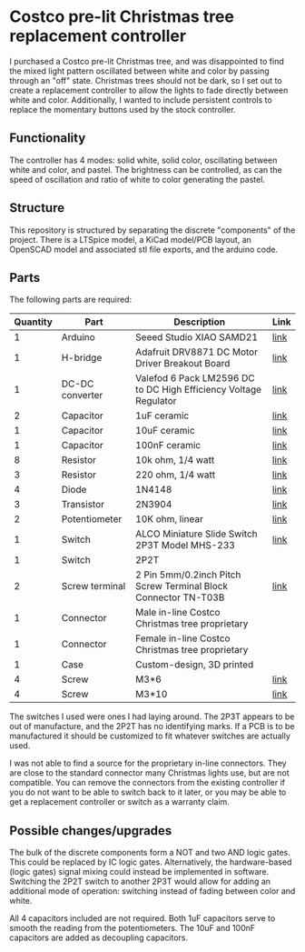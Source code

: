 # Costco pre-lit Christmas tree replacement controller

I purchased a Costco pre-lit Christmas tree, and was disappointed to find the
mixed light pattern oscillated between white and color by passing through an
"off" state. Christmas trees should not be dark, so I set out to create a
replacement controller to allow the lights to fade directly between white and
color. Additionally, I wanted to include persistent controls to replace the
momentary buttons used by the stock controller.

## Functionality

The controller has 4 modes: solid white, solid color, oscillating between white
and color, and pastel. The brightness can be controlled, as can the speed of
oscillation and ratio of white to color generating the pastel.

## Structure

This repository is structured by separating the discrete "components" of the
project. There is a LTSpice model, a KiCad model/PCB layout, an OpenSCAD model and
associated stl file exports, and the arduino code.

## Parts

The following parts are required:

| Quantity | Part            | Description                                                      | Link                  |
| -------- | --------------- | ---------------------------------------------------------------- | --------------------- |
| 1        | Arduino         | Seeed Studio XIAO SAMD21                                         | [link][arduino]       |
| 1        | H-bridge        | Adafruit DRV8871 DC Motor Driver Breakout Board                  | [link][hbridge]       |
| 1        | DC-DC converter | Valefod 6 Pack LM2596 DC to DC High Efficiency Voltage Regulator | [link][dcdcconverter] |
| 2        | Capacitor       | 1uF ceramic                                                      | [link][capacitor]     |
| 1        | Capacitor       | 10uF ceramic                                                     | [link][capacitor]     |
| 1        | Capacitor       | 100nF ceramic                                                    | [link][capacitor]     |
| 8        | Resistor        | 10k ohm, 1/4 watt                                                | [link][transistor]    |
| 3        | Resistor        | 220 ohm, 1/4 watt                                                | [link][transistor]    |
| 4        | Diode           | 1N4148                                                           | [link][diode]         |
| 3        | Transistor      | 2N3904                                                           | [link][transistor]    |
| 2        | Potentiometer   | 10K ohm, linear                                                  | [link][potentiometer] |
| 1        | Switch          | ALCO Miniature Slide Switch 2P3T Model MHS-233                   | [link][2p3tswitch]    |
| 1        | Switch          | 2P2T                                                             |                       |
| 2        | Screw terminal  | 2 Pin 5mm/0.2inch Pitch Screw Terminal Block Connector TN-T03B   | [link][screwterminal] |
| 1        | Connector       | Male in-line Costco Christmas tree proprietary                   |                       |
| 1        | Connector       | Female in-line Costco Christmas tree proprietary                 |                       |
| 1        | Case            | Custom-design, 3D printed                                        |                       |
| 4        | Screw           | M3*6                                                             | [link][screw]         |
| 4        | Screw           | M3*10                                                            | [link][screw]         |

The switches I used were ones I had laying around. The 2P3T appears to be out of
manufacture, and the 2P2T has no identifying marks. If a PCB is to be
manufactured it should be customized to fit whatever switches are actually used.

I was not able to find a source for the proprietary in-line connectors. They are
close to the standard connector many Christmas lights use, but are not
compatible. You can remove the connectors from the existing controller if you
do not want to be able to switch back to it later, or you may be able to get a
replacement controller or switch as a warranty claim.

## Possible changes/upgrades

The bulk of the discrete components form a NOT and two AND logic gates. This
could be replaced by IC logic gates. Alternatively, the hardware-based (logic
gates) signal mixing could instead be implemented in software. Switching the
2P2T switch to another 2P3T would allow for adding an additional mode of
operation: switching instead of fading between color and white.

All 4 capacitors included are not required. Both 1uF capacitors serve to smooth
the reading from the potentiometers. The 10uF and 100nF capacitors are added as
decoupling capacitors.




[arduino]: https://www.amazon.com/gp/product/B08745JBRP
[hbridge]: https://www.amazon.com/gp/product/B06Y4VRXN4
[dcdcconverter]: https://www.amazon.com/gp/product/B076H3XHXP
[capacitor]: https://www.amazon.com/gp/product/B094HRK8QX
[diode]: https://www.amazon.com/gp/product/B0CKRMK45V
[transistor]: https://www.amazon.com/gp/product/B07G46LNCG
[potentiometer]: https://www.adafruit.com/product/4133
[2p3tswitch]: https://www.mouser.com/ProductDetail/Apem/MHS233?qs=i1KciFEqNAaoyIvbsKUxzQ%3D%3D
[screwterminal]: https://www.amazon.com/dp/B088LVP6ML
[screw]: https://www.amazon.com/gp/product/B0BPM8J5F5
